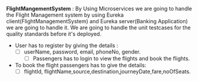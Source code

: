 **FlightMangementSystem** :
By Using Microservices we are going to handle the Flight Management system by using Eureka client(FlightManagementSystem) and Eureka server(Banking Application) we are going to handle it. We are going to handle the unit testcases for the quality standards before it's deployed.

- User has to register by giving the details :
     - [ ] userName, password, email, phoneNo, gender.
       - [ ] Passengers has to login to view the flights and book the flights.
 -  To book the flight passengers has to give the details:
       - [ ] flightId, flightName,source,destination,journeyDate,fare,noOfSeats.
